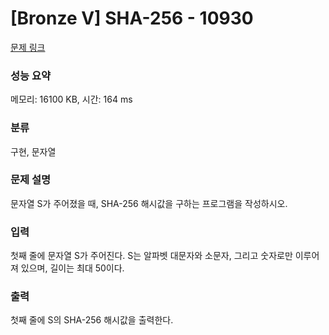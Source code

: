 # [Bronze V] SHA-256 - 10930 

[문제 링크](https://www.acmicpc.net/problem/10930) 

### 성능 요약

메모리: 16100 KB, 시간: 164 ms

### 분류

구현, 문자열

### 문제 설명

<p>문자열 S가 주어졌을 때, SHA-256 해시값을 구하는 프로그램을 작성하시오.</p>

### 입력 

 <p>첫째 줄에 문자열 S가 주어진다. S는 알파벳 대문자와 소문자, 그리고 숫자로만 이루어져 있으며, 길이는 최대 50이다.</p>

### 출력 

 <p>첫째 줄에 S의 SHA-256 해시값을 출력한다.</p>

